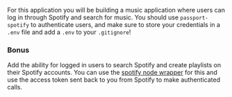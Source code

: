 
For this application you will be building a music application where users can log in through Spotify and search for music. You should use `passport-spotify` to authenticate users, and make sure to store your credentials in a `.env` file and add a `.env` to your `.gitignore`!

### Bonus

Add the ability for logged in users to search Spotify and create playlists on their Spotify accounts. You can use the [spotify node wrapper](https://github.com/thelinmichael/spotify-web-api-node) for this and use the access token sent back to you from Spotify to make authenticated calls.
